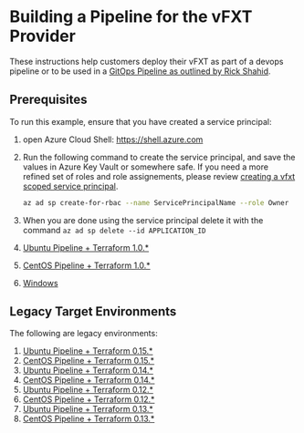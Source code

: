 # Building a Pipeline for the vFXT Provider

These instructions help customers deploy their vFXT as part of a devops pipeline or to be used in a [GitOps Pipeline as outlined by Rick Shahid](https://techcommunity.microsoft.com/t5/azure-storage/gitops-for-azure-rendering/ba-p/1326920).

## Prerequisites

To run this example, ensure that you have created a service principal:

1. open Azure Cloud Shell: https://shell.azure.com

1. Run the following command to create the service principal, and save the values in Azure Key Vault or somewhere safe.  If you need a more refined set of roles and role assignements, please review [creating a vfxt scoped service principal](createscopedsp.md).

    ```bash
    az ad sp create-for-rbac --name ServicePrincipalName --role Owner
    ```

1. When you are done using the service principal delete it with the command `az ad sp delete --id APPLICATION_ID`

1. [Ubuntu Pipeline + Terraform 1.0.*](ubuntu/)
1. [CentOS Pipeline + Terraform 1.0.*](centos/)
1. [Windows](windows/)

## Legacy Target Environments

The following are legacy environments:

1. [Ubuntu Pipeline + Terraform 0.15.*](ubuntu/ubuntutf015.md)
1. [CentOS Pipeline + Terraform 0.15.*](centos/centostf015.md)
1. [Ubuntu Pipeline + Terraform 0.14.*](ubuntu/ubuntutf014.md)
1. [CentOS Pipeline + Terraform 0.14.*](centos/centostf014.md)
1. [Ubuntu Pipeline + Terraform 0.12.*](ubuntu/ubuntutf012.md)
1. [CentOS Pipeline + Terraform 0.12.*](centos/centostf012.md)
1. [Ubuntu Pipeline + Terraform 0.13.*](ubuntu/ubuntutf013.md)
1. [CentOS Pipeline + Terraform 0.13.*](centos/centostf013.md)
